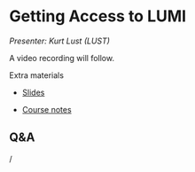 # Getting Access to LUMI

*Presenter: Kurt Lust (LUST)*

<!--
<video src="https://462000265.lumidata.eu/2day-next/recordings/03-Access.mp4" controls="controls">
</video>
-->
A video recording will follow.

<!--
Materials will be made available after the lecture
-->

Extra materials

-   [Slides](https://462000265.lumidata.eu/2day-next/files/LUMI-2day-next-03-Access.pdf)

-   [Course notes](03-Access.md)


## Q&A

/

